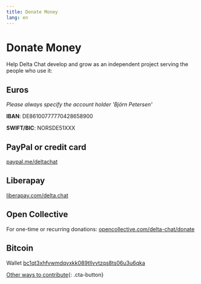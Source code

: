 ```yaml
---
title: Donate Money
lang: en
---
```


# Donate Money

Help Delta Chat develop and grow as an independent project serving the people who use it:

## Euros

*Please always specify the account holder 'Björn Petersen'*

__IBAN__: DE86100777770428658900

__SWIFT/BIC__: NORSDE51XXX

## PayPal or credit card

[paypal.me/deltachat](https://paypal.me/deltachat/20)

## Liberapay

[liberapay.com/delta.chat](https://liberapay.com/delta.chat/)

## Open Collective

For one-time or recurring donations: [opencollective.com/delta-chat/donate](https://opencollective.com/delta-chat/donate)

## Bitcoin

Wallet [bc1qt3xhfvwmdqvxkk089tllvvtzqs8ts06u3u6qka](bitcoin:bc1qt3xhfvwmdqvxkk089tllvvtzqs8ts06u3u6qka)

[Other ways to contribute](contribute){: .cta-button}
